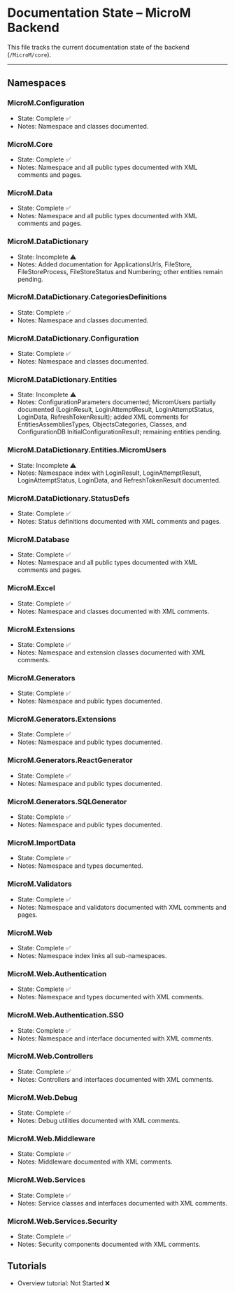 # Documentation State – MicroM Backend

This file tracks the current documentation state of the backend (`/MicroM/core`).

---

## Namespaces

### MicroM.Configuration
- State: Complete ✅
- Notes: Namespace and classes documented.

### MicroM.Core
- State: Complete ✅
- Notes: Namespace and all public types documented with XML comments and pages.

### MicroM.Data
- State: Complete ✅
- Notes: Namespace and all public types documented with XML comments and pages.

### MicroM.DataDictionary
- State: Incomplete ⚠️
- Notes: Added documentation for ApplicationsUrls, FileStore, FileStoreProcess, FileStoreStatus and Numbering; other entities remain pending.

### MicroM.DataDictionary.CategoriesDefinitions
- State: Complete ✅
- Notes: Namespace and classes documented.

### MicroM.DataDictionary.Configuration
- State: Complete ✅
- Notes: Namespace and classes documented.

### MicroM.DataDictionary.Entities
- State: Incomplete ⚠️
- Notes: ConfigurationParameters documented; MicromUsers partially documented (LoginResult, LoginAttemptResult, LoginAttemptStatus, LoginData, RefreshTokenResult); added XML comments for EntitiesAssembliesTypes, ObjectsCategories, Classes, and ConfigurationDB InitialConfigurationResult; remaining entities pending.

### MicroM.DataDictionary.Entities.MicromUsers
- State: Incomplete ⚠️
- Notes: Namespace index with LoginResult, LoginAttemptResult, LoginAttemptStatus, LoginData, and RefreshTokenResult documented.

### MicroM.DataDictionary.StatusDefs
- State: Complete ✅
- Notes: Status definitions documented with XML comments and pages.

### MicroM.Database
 - State: Complete ✅
 - Notes: Namespace and all public types documented with XML comments and pages.

### MicroM.Excel
- State: Complete ✅
- Notes: Namespace and classes documented with XML comments.

### MicroM.Extensions
- State: Complete ✅
- Notes: Namespace and extension classes documented with XML comments.

### MicroM.Generators
- State: Complete ✅
- Notes: Namespace and public types documented.

### MicroM.Generators.Extensions
- State: Complete ✅
- Notes: Namespace and public types documented.

### MicroM.Generators.ReactGenerator
- State: Complete ✅
- Notes: Namespace and public types documented.

### MicroM.Generators.SQLGenerator
- State: Complete ✅
- Notes: Namespace and public types documented.

### MicroM.ImportData
- State: Complete ✅
- Notes: Namespace and types documented.

### MicroM.Validators
- State: Complete ✅
- Notes: Namespace and validators documented with XML comments and pages.

### MicroM.Web
- State: Complete ✅
- Notes: Namespace index links all sub-namespaces.

### MicroM.Web.Authentication
- State: Complete ✅
- Notes: Namespace and types documented with XML comments.

### MicroM.Web.Authentication.SSO
- State: Complete ✅
- Notes: Namespace and interface documented with XML comments.

### MicroM.Web.Controllers
- State: Complete ✅
- Notes: Controllers and interfaces documented with XML comments.

### MicroM.Web.Debug
- State: Complete ✅
- Notes: Debug utilities documented with XML comments.

### MicroM.Web.Middleware
- State: Complete ✅
- Notes: Middleware documented with XML comments.

### MicroM.Web.Services
- State: Complete ✅
- Notes: Service classes and interfaces documented with XML comments.

### MicroM.Web.Services.Security
- State: Complete ✅
- Notes: Security components documented with XML comments.

## Tutorials
- Overview tutorial: Not Started ❌
